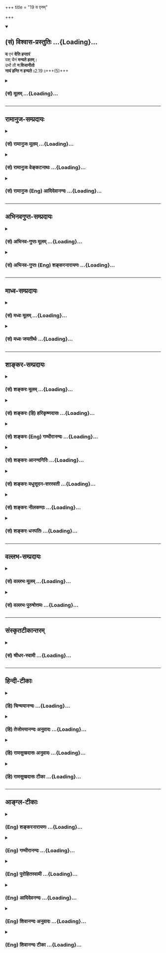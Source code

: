 +++
title = "19 य एनम्"

+++
<div class="js_include" newlevelforh1="2" title="(सं) विश्वास-प्रस्तुतिः" unfilled url="/mahAbhAratam/vyAsaH/shlokashaH/06-bhIShma-parva/03-bhagavad-gItA-parva/saMskRtam/vishvAsa-prastutiH/02_sAnkhya-yogaH_sarva-/19_ya_enam.md">
<details open><summary><h2>(सं) विश्वास-प्रस्तुतिः ...{Loading}...</h2></summary>

**य** एनं **वेत्ति हन्तारं**  
यश् चैनं **मन्यते हतम्**।  
उभौ तौ **न विजानीतो**  
**नायं हन्ति न हन्यते**॥2.19॥+++(5)+++
</details>
</div>
<div class="js_include collapsed" newlevelforh1="3" title="(सं) मूलम्" unfilled url="/mahAbhAratam/vyAsaH/shlokashaH/06-bhIShma-parva/03-bhagavad-gItA-parva/saMskRtam/mUlam/02_sAnkhya-yogaH_sarva-/19_ya_enam.md">
<details><summary><h3>(सं) मूलम् ...{Loading}...</h3></summary>

य एनं वेत्ति हन्तारं यश्चैनं मन्यते हतम्।  
उभौ तौ न विजानीतो नायं हन्ति न हन्यते।।2.19।।
</details>
</div>


_________________
## रामानुज-सम्प्रदायः
<div class="js_include collapsed" newlevelforh1="3" title="(सं) रामानुजः मूलम्" unfilled url="/mahAbhAratam/vyAsaH/shlokashaH/06-bhIShma-parva/03-bhagavad-gItA-parva/saMskRtam/rAmAnujaH/mUlam/02_sAnkhya-yogaH_sarva-/19_ya_enam.md">
<details><summary><h3>(सं) रामानुजः मूलम् ...{Loading}...</h3></summary>

।।2.19।।**एनम्** उक्तस्वभावम् आत्मानं प्रति**हन्तारं** हननहेतुकम्
अपि **यो** मन्यते **यः च एनं** केन अपि हेतुना **हतं मन्यते उभौ तौ न
विजानीतः।** उक्तैः हेतुभिः अस्य नित्यत्वाद् एव **अयं** हननहेतुः न
भवति अत एव च अयम् आत्मा **न हन्यते।** हन्तिधातुः अपि
आत्मकर्मकःशरीरवियोगकरणवाची। न हिंस्यात् सर्वा भूतानिब्राह्मणो न हन्तव्यः
(क॰ स्मृ॰ 8।2) इत्यादीनि अपि शास्त्राणि अविहितशरीरवियोगकरणविषयाणि।  

</details>
</div>
<div class="js_include collapsed" newlevelforh1="3" title="(सं) रामानुजः वेङ्कटनाथः" unfilled url="/mahAbhAratam/vyAsaH/shlokashaH/06-bhIShma-parva/03-bhagavad-gItA-parva/saMskRtam/rAmAnujaH/venkaTanAthaH/02_sAnkhya-yogaH_sarva-/19_ya_enam.md">
<details><summary><h3>(सं) रामानुजः वेङ्कटनाथः ...{Loading}...</h3></summary>

  
  
।।2.19।। अथअविनाशि तु 2।17 इति श्लोकेनोक्तंनैनं छिन्दन्ति 2।23 इति
प्रपञ्चयिष्यमाणं शस्त्रादीनामात्मनश्च हन्तृत्वहन्तव्यत्वायोग्यत्वं
तद्विपर्ययवेदिनिन्दया द्रढयति य एनमिति। सामानाधिकरण्यभ्रमनिरासायोक्तं
प्रतीति। हन्तारम् इत्यस्य तृन्नन्तत्वात्एनम् इति द्वितीयान
लोकाव्ययनिष्ठाखलर्थतृनाम् अष्टा.2।3।69 इति
कृद्योगषष्ठीनिषेधात्। हननहेतुमिति। प्रत्ययस्यात्र हेतुमात्रविवक्षेति
भावः। न कश्चित्कर्तुमर्हति 2।17 इति पूर्वोक्तवत्पदार्थविवक्षया
पुल्लिङ्गत्वोपपत्तिरिति ज्ञापनायोक्तम् कमपीति। छेदनादिहेतुषु
कञ्चिदपीत्यर्थः। ननु हन्ता चेन्मन्यते हन्तुं हतश्चेन्मन्यते हतम्। उभौ तौ
न विजानीतो नायं हन्ति न हन्यते 1।  
  
प्रतिज्ञान्तरभ्रमव्युदासायाह उक्तैरिति। अस्य नित्यत्वादिति।
तत्कार्यशक्तमपि न हि तदयोग्ये प्रवर्तत इति भावः। एनम् इति
पूर्ववाक्यादनुकृष्योक्तम्। अतएव चेति। अयोग्यतया हेत्वभावे
तत्क्रियाविषयत्वरूपफलाभाव इति भावः। अयं हननहेतुः अयमात्मा इत्युभयत्र
अयंशब्दप्रयोगात्तन्त्रेणोच्चारितोऽयं शब्दोहन्ति हन्यते
इत्यनयोर्विवक्षाभेदात्कर्तृकर्मसमर्पक इति भावः। कथं तर्हिमनुष्यं हन्ति
इत्यादिप्रयोगः। न ह्यसौ शरीरमात्रहननविषयः मृतशरीरघातकेषुपितृहा मातृहा
इत्यादिप्रयोगोपक्रोशाद्यभावात्। मनुष्यादिशब्दाश्चात्मपर्यवसिता इति नः
सिद्धान्तः। मां जिघांसति इत्यादिप्रयोगेषु व्यक्तमेव हन्तेरात्मकर्मकत्वम्।
अतो हिंसायोगश्चेतन एव हन्तिधातोः कर्मभूतः। तथा सतिनायं हन्ति न हन्यते
इत्युक्तमुभयमपि नोपपद्यते इत्याशङ्क्याह हन्तिधातुरिति। आत्मकर्मकः इत्यनेन
शङ्कासूचनम् सत्यमात्मकर्मक एव स्वतो हन्तिधातुः न तु
तत्स्वरूपप्रच्युतिप्रतिपादकः किन्तु मारणपरः। तथैव हि लोकवेदयोः प्रयोगः।
मारणं च शरीरादिविश्लेषणात्मकम्। मृङ् प्राणत्यागे इति चानुशिष्यत इति भावः।
एवं लोकप्रयोगो निर्व्यूढः। न हिंस्यात्सर्वा भूतानि इति शास्त्रप्रयोगस्य
कोऽर्थः। स चास्तु यः कश्चित् स तावत् सामान्यतो विशेषतश्च
निषिद्धत्वादकर्तव्य इत्याशङ्क्याह न हिंस्यादिति।
पराभिमतप्रक्रिययोत्सर्गापवादन्यायाद्वा स्वमतेन विहितशरीरवियोगकरणस्य
पशुशत्रुप्रभृतीनामपि हिततमत्वेन हिंसात्वस्यैवाभावाद्वेति भावः।  
  
  
  

</details>
</div>
<div class="js_include collapsed" newlevelforh1="3" title="(सं) रामानुजः (Eng) आदिदेवानन्दः" unfilled url="/mahAbhAratam/vyAsaH/shlokashaH/06-bhIShma-parva/03-bhagavad-gItA-parva/saMskRtam/rAmAnujaH/english/AdidevAnandaH/02_sAnkhya-yogaH_sarva-/19_ya_enam.md">
<details><summary><h3>(सं) रामानुजः (Eng) आदिदेवानन्दः ...{Loading}...</h3></summary>

2.19 With regard to "This" viz., the self, whose nature has been described above, he who thinks of It as the slayer, i.e., as the cause of slaying, and he who thinks 'This' (self) as slain by some cause or other - both of them do not know. As this self is eternal for the reasons mentioned above, no possible cause of destruction can slay It and for the same reason, It cannot be slain. Though the root 'han' (to slay) has the self for its object, it signifies causing the separation of the body from the self and not destruction of the self. Scriptural texts like 'You shall not cause injury to beings' and 'The Brahmana shall not be killed'; (K. Sm. 8.2) indicate unsanctioned actions,
causing separation of the body from the self. \[In the above otes,
slaughter in an ethical sense is referred to, while the text refers to killing or separating the self from the body in a metaphsyical sense.
This is made explicit in the following verse\].

</details>
</div>


_________________
## अभिनवगुप्त-सम्प्रदायः
<div class="js_include collapsed" newlevelforh1="3" title="(सं) अभिनव-गुप्तः मूलम्" unfilled url="/mahAbhAratam/vyAsaH/shlokashaH/06-bhIShma-parva/03-bhagavad-gItA-parva/saMskRtam/abhinava-guptaH/mUlam/02_sAnkhya-yogaH_sarva-/19_ya_enam.md">
<details><summary><h3>(सं) अभिनव-गुप्तः मूलम् ...{Loading}...</h3></summary>

।।2.20।। य एनमिति। एनमात्मानं देहं च यो हन्तारं हतं च वेत्ति
तस्याज्ञानम्। अत एव स बद्धः +++(S सम्बन्धः)+++।  

</details>
</div>
<div class="js_include collapsed" newlevelforh1="3" title="(सं) अभिनव-गुप्तः (Eng) शङ्करनारायणः" unfilled url="/mahAbhAratam/vyAsaH/shlokashaH/06-bhIShma-parva/03-bhagavad-gItA-parva/saMskRtam/abhinava-guptaH/english/shankaranArAyaNaH/02_sAnkhya-yogaH_sarva-/19_ya_enam.md">
<details><summary><h3>(सं) अभिनव-गुप्तः (Eng) शङ्करनारायणः ...{Loading}...</h3></summary>

2.19 Ya enam etc. Whosoever veiws This i.e., the Self and the body, to
be the slayer and the slain, ignorance is in him. That is why he is in
bondage. The same \[point the Lord\] clarifies -

</details>
</div>


_________________
## माध्व-सम्प्रदायः
<div class="js_include collapsed" newlevelforh1="3" title="(सं) मध्वः मूलम्" unfilled url="/mahAbhAratam/vyAsaH/shlokashaH/06-bhIShma-parva/03-bhagavad-gItA-parva/saMskRtam/madhvaH/mUlam/02_sAnkhya-yogaH_sarva-/19_ya_enam.md">
<details><summary><h3>(सं) मध्वः मूलम् ...{Loading}...</h3></summary>

।।2.19।। व्यवहारस्तु भ्रान्त इत्याह य एनमिति। कुतः उक्तहेतुभ्यो नायं
हन्ति न हन्यते। न हि प्रतिबिम्बस्य क्रिया। स हि बिम्बक्रिययैव
क्रियावान्। ध्यायतीव बृ.उ.4।3।7 इति श्रुतेश्च।  

</details>
</div>
<div class="js_include collapsed" newlevelforh1="3" title="(सं) मध्वः जयतीर्थः" unfilled url="/mahAbhAratam/vyAsaH/shlokashaH/06-bhIShma-parva/03-bhagavad-gItA-parva/saMskRtam/madhvaH/jayatIrthaH/02_sAnkhya-yogaH_sarva-/19_ya_enam.md">
<details><summary><h3>(सं) मध्वः जयतीर्थः ...{Loading}...</h3></summary>

।।2.19।।**य एन**मिति। पुनरात्मनित्यत्वं किमित्युच्यत इति अतो नास्य
नित्यत्वप्रतिपादने तात्पर्यम् किन्तु निष्टङ्कितं चेदात्मनो नित्यत्वं
तर्हि का गतिस्तद्धननव्यवहारस्येत्याशङ्क्य तस्य भ्रान्तत्वमनेनोच्यत
इत्याह **व्यवहार**स्त्विति। व्यवहारोऽत्र ज्ञानम्। तथापिनायं हन्ति न
हन्यते इति पुनरुक्तिरेवेति चेत् न ज्ञानानां प्रामाण्यस्य
बाधकैकापोद्यत्वात्। कुतो बाधकादस्य भ्रान्तत्वमित्याशङ्क्य
स्वपक्षसाधकानामेवोक्तहेतूनामेतद्बाधनेऽपि
व्यापारप्रदर्शनार्थत्वादस्येत्याह **कुत** इति। नन्वत्र हननमेकमेव
तत्कथमुभाविति कथं चनायं हन्ति न हन्यते इति अथैकस्या अपि क्रियायाः
कारकभेदादेव मुक्तिस्तर्हि करणाधिकरणोक्तिरपि प्रसज्यत इति उच्यते आत्मनो
नित्यत्वमिवास्वातन्त्र्यमपि प्राक्प्रतिपादितम्। यथोक्तं
**तात्पर्यनिर्णये** तत्र हननव्यवहारवत्स्वातन्त्र्यव्यवहारस्यापि
भ्रान्तत्वमनेनोच्यते इति उभावित्याद्युपपद्यते। अतएव भाष्यकारो
व्यवहारस्त्विति सामान्येनाह न तु हननव्यवहार इति निष्कृष्य। ननु नित्यत्वे
बिम्बनित्यत्वादयो हेतव उक्ताः अस्वान्तत्र्ये तु न कोऽपि
तत्कथमुक्तहेतुभ्य इत्युक्तं इति चेत् न प्रतिबिम्बत्वस्योक्तत्वात् तस्य
कथमस्वातन्त्र्ये हेतुत्वमित्यत आह **नही**ति। क्रियेति वदताहन्तारं
हन्ति इति पदद्वयमुपलक्षणार्थमिति सूचितम्। ननु प्रतिबिम्बस्यापि लोके
क्रिया दृश्यते जीवस्य च क्रियाभावेकर्ता शास्त्रार्थवत्त्वात्
ब्र.सू.2।3।33 इत्यादिविरोध इत्यत आह  **स ही**ति। बिम्बक्रियया
बिम्बाधीनक्रियया। तथा च पूर्वं स्वातन्त्र्याभावापेक्षया क्रियाप्रतिषेध
इति ज्ञातव्यम्। ननूपाधिक्रिययापि प्रतिबिम्बे क्रिया भवति तत्कथमुच्यते
बिम्बक्रिययैवेतिमैवम् स्वातन्त्र्यप्रतिषेधे तात्पर्यात् जीवस्य
पृथगुपाध्यभावाच्च। जीवस्येश्वराधीनक्रियत्वे श्रुतिं चाह
**ध्यायती**वेति। ईश्वरो जीवं ध्यायतीत्यर्थः। इवशब्दोऽल्पार्थे।  

</details>
</div>


_________________
## शाङ्कर-सम्प्रदायः
<div class="js_include collapsed" newlevelforh1="3" title="(सं) शङ्करः मूलम्" unfilled url="/mahAbhAratam/vyAsaH/shlokashaH/06-bhIShma-parva/03-bhagavad-gItA-parva/saMskRtam/shankaraH/mUlam/02_sAnkhya-yogaH_sarva-/19_ya_enam.md">
<details><summary><h3>(सं) शङ्करः मूलम् ...{Loading}...</h3></summary>

।।2.19।।  
  
**य एनं** प्रकृतं देहिनं **वेत्ति** विजानाति **हन्तारं**
हननक्रियायाः कर्तारं **यश्च एनम्** अन्यो **मन्यते हतं** देहहननेन हतः
अहम् इति हननक्रियायाः कर्मभूतम् **तौ उभौ न विजानीतः** न ज्ञातवन्तौ
अविवेकेन आत्मानम्। हन्ता अहम् हतः अस्मि अहम् इति देहहननेन
आत्मानमहंप्रत्ययविषयं यौ विजानीतः तौ आत्मस्वरूपानभिज्ञौ इत्यर्थः।
यस्मात् न **अयम्** आत्मा **हन्ति** न हननक्रियायाः कर्ता भवति **न**
च **हन्यते** न च कर्म भवतीत्यर्थः अविक्रियत्वात्।।  
कथमविक्रय आत्मेति द्वितीयो मन्त्रः  
  

</details>
</div>
<div class="js_include collapsed" newlevelforh1="3" title="(सं) शङ्करः (हि) हरिकृष्णदासः" unfilled url="/mahAbhAratam/vyAsaH/shlokashaH/06-bhIShma-parva/03-bhagavad-gItA-parva/saMskRtam/shankaraH/hindI/harikRShNadAsaH/02_sAnkhya-yogaH_sarva-/19_ya_enam.md">
<details><summary><h3>(सं) शङ्करः (हि) हरिकृष्णदासः ...{Loading}...</h3></summary>

।।2.19।। जो तू मानता है कि मेरेद्वारा युद्धमें भीष्मादि मारे जायँगे मैं
ही उनका मारनेवाला हूँ यह तेरी बुद्धि ( भावना ) सर्वथा मिथ्या है। कैसे  
  
जिसका वर्णन ऊपरसे आ रहा है इस आत्माको जो मारनेवाला समझता है अर्थात्
हननक्रियाका कर्ता  
  
मानता है और जो दूसरा ( कोई ) इस आत्माको देहके नाशसे मैं नष्ट हो गया ऐसे
नष्ट हुआ मानता है अर्थात् हननक्रियाका कर्म मानता है।  
वे दोनों ही अहंप्रत्ययके विषयभूत आत्माको अविवेकके कारण नहीं जानते।  
अभिप्राय यह कि जो शरीरके मरनेसे आत्माको मैं मारनेवाला हूँ मैं मारा गया
हूँ इस प्रकार जानते हैं वे दोनों ही आत्मस्वरूपसे अनभिज्ञ हैं।  
क्योंकि यह आत्मा विकाररहित होनेके कारण न तो किसीको मारता है और न मारा
जाता है अर्थात् न तो हननक्रियाका कर्ता होता है और न कर्म होता है।  

</details>
</div>
<div class="js_include collapsed" newlevelforh1="3" title="(सं) शङ्करः (Eng) गम्भीरानन्दः" unfilled url="/mahAbhAratam/vyAsaH/shlokashaH/06-bhIShma-parva/03-bhagavad-gItA-parva/saMskRtam/shankaraH/english/gambhIrAnandaH/02_sAnkhya-yogaH_sarva-/19_ya_enam.md">
<details><summary><h3>(सं) शङ्करः (Eng) गम्भीरानन्दः ...{Loading}...</h3></summary>

2.19 But the ideas that you have, 'Bhisma and others are neing killed by
me in war; I am surely their killer' this idea of yours is false. How;
Yah, he who; vetti, thinks; of enam, this One, the embodied One under
consideration; as hantaram, the killer, the agent of the act of killing;
ca, and; yah, he who, the other who; manyate, thinks; of enam, this One;
as hatam, the killed (who thinks) 'When the body is killed, I am myself
killed; I become the object of the act of killing'; ubhau tau, both of
them; owing to non-discrimination, na, do not; vijanitah, know the Self
which is the subject of the consciousness of 'I'. The meaning is: On the
killing of the body, he who thinks of the Self ( the content of the
consciousness of 'I' ) \[The Ast. omits this phrase from the precedig
sentence and includes it in this place. The A.A. has this phrase in both
the places.-Tr.\] as 'I am the killer', and he who thinks, 'I have been
killed', both of them are ignorant of the nature of the Self. For, ayam,
this Self; owing to Its changelessness, na hanti, does not kill, does
not become the agent of the act of killing; na hanyate, nor is It
killed, i.e. It does not become the object (of the act of killing). The
second verse is to show how the Self is changeless:

</details>
</div>
<div class="js_include collapsed" newlevelforh1="3" title="(सं) शङ्करः आनन्दगिरिः" unfilled url="/mahAbhAratam/vyAsaH/shlokashaH/06-bhIShma-parva/03-bhagavad-gItA-parva/saMskRtam/shankaraH/AnandagiriH/02_sAnkhya-yogaH_sarva-/19_ya_enam.md">
<details><summary><h3>(सं) शङ्करः आनन्दगिरिः ...{Loading}...</h3></summary>

।।2.19।। अविनाशि तु तद्विद्धि इत्यत्र पूर्वार्धेन
तत्पदार्थसमर्थनमुत्तरार्धेन निरीश्वरवादस्य परिणामवादस्य वा
निराकरणमात्मनि जन्मादिप्रतिभानस्यौपचारिकत्वप्रदर्शनार्थमन्तवन्त इत्यादि
वचनमिति केचित्। अस्तु नामायमपि पन्थाः। पूर्वोक्तस्य
गीताशास्त्रार्थस्योत्प्रेक्षामात्रमूलत्वं निराकर्तुं मन्त्रद्वयं
भगवानानीतवानिति श्लोकद्वयस्य संगतिं दर्शयति **शोकमोहादीति।** तत्र
प्रथममन्त्रस्य संगतिमाह **यत्त्विति।** प्रत्यक्षनिबन्धनत्वादमुष्या
बुद्धेर्मृषात्वमयुक्तमित्याक्षिपति **कथमिति।**
प्रत्यक्षस्याज्ञानप्रसूतत्वेनाभासत्वात्तत्कृता बुद्धिर्न प्रमेति परिहरति
**य एनमिति।**हन्ता चेन्मन्यते हन्तुम् इत्याद्यामृचमर्थतो दर्शयित्वा
व्याचष्टे **य** **एनमिति।** हन्तारं हतं वात्मानं मन्यमानस्य
कथमज्ञानमित्याशङ्क्याह **हन्ताहमिति।** हन्तृत्वादिज्ञानमज्ञानमित्यत्र
हेतुमाह **यस्मादिति।** आत्मनो हननं प्रति कर्तृत्वकर्मत्वयोरभावे हेतुं
दर्शयति **अविक्रियत्वादिति।  
**

</details>
</div>
<div class="js_include collapsed" newlevelforh1="3" title="(सं) शङ्करः मधुसूदन-सरस्वती" unfilled url="/mahAbhAratam/vyAsaH/shlokashaH/06-bhIShma-parva/03-bhagavad-gItA-parva/saMskRtam/shankaraH/madhusUdana-sarasvatI/02_sAnkhya-yogaH_sarva-/19_ya_enam.md">
<details><summary><h3>(सं) शङ्करः मधुसूदन-सरस्वती ...{Loading}...</h3></summary>

।।2.19।। नन्वेयंअशोच्यानन्वशोचस्त्वम् इत्यादिना
भीष्मादिबन्धुविच्छेदनिबन्धने शोकेऽपनीतेऽपि तद्वधकर्तृत्वनिबन्धनस्य
पापस्य नास्ति प्रतीकारः। नहि यत्र शोको नास्ति तत्र पापं नास्तीति नियमः
द्वेष्यब्राह्मणवधे शोकाविषये पापाभावप्रसङ्गात्। अतोऽहं कर्ता त्वं प्रेरक
इति द्वयोरपि हिंसानिमित्तपातकापत्तेरयुक्तमिदं वचनंतस्माद्युध्यस्व भारत
इत्याशङ्क्य  
  
काठकपठितयर्चा परिहरति भगवान् एनं प्रकृतं देहिनमदृश्यत्वादिगुणकं यो
हन्तारं हननक्रियायाः कर्तारं वेत्ति अहमस्य हन्तेति विजानाति यश्चान्य एनं
मन्यते हतं हननक्रियायाः कर्मभूतं देहहननेन हतोऽहमिति विजानाति तावुभौ  
  
देहाभिमानित्वादेनमविकारिणमकारकस्वभावमात्मानं न विजानीतो न विवेकेन जानीतः
शास्त्रात्। कस्मात्। यस्मान्नायं हन्ति न हन्यते। कर्ता कर्म च न
भवतीत्यर्थः। अत्र य एनं वेत्ति हन्तारं हतं चेत्येतावति वक्तव्ये
पदानामावृत्तिर्वाक्यालंकारार्था। अथवा य एनं वेत्ति हन्तारं
तार्किकादिरात्मनः कर्तृत्वाभ्युपगमात् तथा यश्चैनं मन्यते हतं
चार्वाकादिरात्मनो विनाशित्वाभ्युपगमात् तावुभौ न विजानीत इति योज्यम्।
वादिभेदख्यापनाय पृथगुपन्यासः। अतिशूरातिकातरविषयतया वा पृथगुपदेशः। हन्ता
चेन्मन्यते हन्तुं हतश्चेन्मन्यते हतम् इति पूर्वार्धे श्रौतः पाठः।  

</details>
</div>
<div class="js_include collapsed" newlevelforh1="3" title="(सं) शङ्करः नीलकण्ठः" unfilled url="/mahAbhAratam/vyAsaH/shlokashaH/06-bhIShma-parva/03-bhagavad-gItA-parva/saMskRtam/shankaraH/nIlakaNThaH/02_sAnkhya-yogaH_sarva-/19_ya_enam.md">
<details><summary><h3>(सं) शङ्करः नीलकण्ठः ...{Loading}...</h3></summary>

।।2.19।। ननुनासतो विद्यते भावः इति न्यायेनासतो मात्रादेर्मिथ्यात्वेन
निःस्वरूपत्वात्कर्तृत्वं न संभवति। अतः सत एव कर्तृत्वं बन्धमोक्षभाक्त्वं
च वाच्यम्। अन्यथाऽन्तःकरणे बन्ध आत्मनश्च मोक्ष इति तयोर्वैयधिकरण्यं
स्यात्। तथा येन सर्वमिदं ततमिति सतो देहाद्युपादानत्वं चोक्तम्। तथा च
हननक्रियां प्रत्येकस्यैव कर्तृत्वं कर्मत्वं चापतति तच्च विरुद्धम्।
स्वात्मनि स्वव्यापारायोगात्। नहि वह्निर्वह्निं दहतीति
युक्तमित्याशङ्क्याह **य एनमिति।** यश्च तार्किकादिरेनमात्मानं हन्तारं
हननक्रियायाः कर्तारं मन्यते यश्च चार्वाकादिरेनं हतं हननक्रियायाः
कर्मीभूतं मन्यते तावुभावपि न जानीतः। आत्मतत्त्वमिति शेषः। यस्मान्नायं
हन्ति न हन्यते। नहि यः कर्ता स आत्मा नापि देह आत्मा तयोः
प्रागेवानात्मत्वावधारणात्। अयं भावः यथायःपिण्डे वह्निसंबन्धादेव
दग्धृत्वं न तु स्वतः एवं मात्राद्युदयसमनियतं कर्तृत्वं मात्रादिधर्म एव
नात्मनः। आत्मनि तु कर्तृत्वप्रतीतिर्मात्रादिसंबन्धादेव। अतो
मात्रादिविशिष्टस्यैव बन्धो न केवलस्य। मोक्षश्च मात्रादिवियोग एवेति न
बन्धमोक्षयोर्वैयधिकरण्यम्। न च मात्रादेर्निःस्वरूपत्वमस्ति।
सत्त्वासत्त्वाभ्यामनिर्वचनीयस्य व्यवहारयोग्यस्य ब्रह्मज्ञानैकबाध्यस्य
स्वप्नमायागन्धर्वनगरादितुल्यस्य तत्स्वरूपस्याभ्युपगमात्। तस्मान्न
कर्तृत्वमात्मधर्मः। यथोक्तम्आत्मा कर्त्रादिरूपश्चेन्मा काङ्क्षीस्तर्हि
मुक्तताम्। नहि स्वभावो भावानां व्यावर्तेतौष्ण्यवद्रवेः। इति। किञ्च
कर्तृत्वं रागद्वेषादिविकारवत् एव संभवति तद्वांश्च
दुःखीत्यात्मनोऽनुभूयमानं साक्षित्वं बाध्येत। यथोक्तम्नर्ते
स्याद्विक्रियां दुःखी साक्षिता का विकारिणः। धीविक्रियासहस्राणां
साक्ष्यतोऽहमविक्रियः। इति। न च सतो देहाद्युपादानत्वेन हननक्रियाकर्मत्वं
संभवति। विवर्तवादाभ्युपगमात्। नह्यध्यस्तस्य धर्मैरधिष्ठाने विकारो
दृश्यते। यथोक्तं भाष्येयत्र यदध्यस्तं सत्तत्कृतेन गुणेन दोषेण
वाऽणुमात्रेणापि न संबध्यते इति। विवृतं चैतद्वृद्धैःनहि भूमिरूषरवती
मृगतृट्जलवाहिनीं सरितमुद्वहति। मृगवारिपूरपरिपूरवती न नदी तथोषरभुवं
स्पृशति। इति। एतेन
कर्तृत्वकर्मत्वयोरनात्मधर्मत्वादनात्मनश्चानेकरूपत्वादेकत्रात्मनि
तदुभयविरोधोद्भावनमपि निरस्तं वेदितव्यम्। एवं चार्वाकतार्किकाभिमतौ
देहात्मकर्त्रात्मवादौ। हन्ता चेन्मन्यते हन्तुं हतश्चेन्मन्यते हतम्। उभौ
तौ न विजानीतो नायं हन्ति च हन्यते। इति काठकोक्तेन मन्त्रेण पूर्वार्धे
पाठभेदात्पठितेन परिहृतौ वेदितव्यौ।  

</details>
</div>
<div class="js_include collapsed" newlevelforh1="3" title="(सं) शङ्करः धनपतिः" unfilled url="/mahAbhAratam/vyAsaH/shlokashaH/06-bhIShma-parva/03-bhagavad-gItA-parva/saMskRtam/shankaraH/dhanapatiH/02_sAnkhya-yogaH_sarva-/19_ya_enam.md">
<details><summary><h3>(सं) शङ्करः धनपतिः ...{Loading}...</h3></summary>

।।2.19।। अहमेतेषां हन्ता मयैते हन्यन्त इत्यर्जुनबुद्धेर्मृषात्वबोधनाय
ऋचावुदाहरति **य इति।** युत्तु नन्वेवमशोच्यानित्यादिना
बन्धुविच्छेदनिबन्धने शोकेऽपनीतेऽपि तद्वधकर्तृत्वनिबन्धनपापस्य नास्ति
प्रतीकारः शोकाविषयेऽपि द्वेष्यब्राह्मणवधे पापस्य सत्त्वात्। अतः
कर्तुर्मम प्रेरकस्य तव च हिंसानिमित्तपापापत्तेरयुक्तमिदं वचनं
तस्मादित्यादीत्याशङ्कां काठकपठितयर्चा परिहरति य इति तद्विचार्यम्। ऋषि
हन्त्रादेः पापं न जायते इति परिहारस्यानुक्तेः
वधनिबन्धनबन्धुविच्छेदस्यात्मनित्यवप्रतिपादकपूर्वग्रन्थेन नाशाभावोक्त्या
प्रतिषिद्धत्वेन तन्निबन्धनपापस्यापि निवारितत्वाच्छङ्काया अनुत्थानात्।
यस्मादेवं प्रागुक्तन्यायेन नित्यो विभुरसंसारी सर्वदैकरुपश्चात्मा
तस्मात्तन्नाशशङ्क्या स्वधर्मे युद्धे प्राक्प्रवृत्तस्य तव तस्मादुपरतिर्न
युक्तेति स्वपूर्वोक्तिविरोधात् द्वेष्यब्राह्मणवधे शोकाभावे द्वेष्यत्वस्य
हेतोः पापासाधकत्वेन दृष्टान्तस्य वैषम्यात्
संघातवधनिबन्धनपापाभावस्याग्रिमग्रन्थेन क्षत्रधर्मबोधकेन
वक्ष्यमाणत्वाच्च।  
  
नत्वेवाद्येकोनविंशतिश्लोकैरशोच्यानन्वशोचस्त्वमित्यतस्य विवरणं
क्रियतेस्वधर्ममपि चावेक्ष्य इत्यष्टभिः श्लोकैःप्रज्ञावादांश्च भाषस
इत्यस्य मोहद्वयस्य पृथग्प्रयत्ननिराकर्तव्यत्वादिति
स्वपूर्वग्रन्थविरोधाच्चेत्यास्तां तावत्। य एनमात्मानं हननक्रियायाः
कर्तारं यश्च तस्याः कर्म जानाति तौ द्वौ देहात्मबुद्धिमत्त्वेन भ्रान्तौ न
विजानीतः। यतोऽयमात्मा  
  
देहभिन्नोऽविक्रियत्वाद्धननक्रियायाः कर्ता ततएव कर्म च न भवतीत्यर्थः।  

</details>
</div>


_________________
## वल्लभ-सम्प्रदायः
<div class="js_include collapsed" newlevelforh1="3" title="(सं) वल्लभः मूलम्" unfilled url="/mahAbhAratam/vyAsaH/shlokashaH/06-bhIShma-parva/03-bhagavad-gItA-parva/saMskRtam/vallabhaH/mUlam/02_sAnkhya-yogaH_sarva-/19_ya_enam.md">
<details><summary><h3>(सं) वल्लभः मूलम् ...{Loading}...</h3></summary>

।।2.19।। आत्मनो हन्तिकर्तृकर्मत्वज्ञानिनं निन्दति। य एनमिति हन्तेः
सावयवशरीरवियोगकरणवाचित्वान्नायमात्मा हन्ति न हन्यते। न हिंस्यात्
सर्वाभूतानि इत्यादिरपि शरीरदृष्ट्यभिप्रायेणोपपद्यते।  

</details>
</div>
<div class="js_include collapsed" newlevelforh1="3" title="(सं) वल्लभः पुरुषोत्तमः" unfilled url="/mahAbhAratam/vyAsaH/shlokashaH/06-bhIShma-parva/03-bhagavad-gItA-parva/saMskRtam/vallabhaH/puruShottamaH/02_sAnkhya-yogaH_sarva-/19_ya_enam.md">
<details><summary><h3>(सं) वल्लभः पुरुषोत्तमः ...{Loading}...</h3></summary>

  
  
।।2.19।। ननु तथापि जीवस्य भगवदंशत्वे कथं हननमत आह य एनमिति। य एनं हन्तारं
वेत्ति यश्च एनं हतं मन्यते तावुभावपि न विजानीतः। अयं न हन्ति न वा
हन्यते। मदिच्छयैव सर्वं भवतीति भावः।  
  
  
  

</details>
</div>


_________________
## संस्कृतटीकान्तरम्
<div class="js_include collapsed" newlevelforh1="3" title="(सं) श्रीधर-स्वामी" unfilled url="/mahAbhAratam/vyAsaH/shlokashaH/06-bhIShma-parva/03-bhagavad-gItA-parva/saMskRtam/shrIdhara-svAmI/02_sAnkhya-yogaH_sarva-/19_ya_enam.md">
<details><summary><h3>(सं) श्रीधर-स्वामी ...{Loading}...</h3></summary>

।।2.19।। तदेवं भीष्मादिमृत्युनिमित्तः शोको निवारितः। यच्चात्मनो
हन्तृत्वनिमित्तं दुःखमुक्तंएतान्न हन्तुमिच्छामि इत्यादिना तदपि तद्वदेव
निर्निमित्तमित्याह **य एनमिति।** एनमात्मानम्। आत्मनो हननक्रियायां
कर्मत्वं कर्तृत्वमपि नास्तीत्यर्थः। तत्र हेतुर्नायमिति।  

</details>
</div>


_________________
## हिन्दी-टीकाः
<div class="js_include collapsed" newlevelforh1="3" title="(हि) चिन्मयानन्दः" unfilled url="/mahAbhAratam/vyAsaH/shlokashaH/06-bhIShma-parva/03-bhagavad-gItA-parva/hindI/chinmayAnandaH/02_sAnkhya-yogaH_sarva-/19_ya_enam.md">
<details><summary><h3>(हि) चिन्मयानन्दः ...{Loading}...</h3></summary>

।।2.19।। आत्मा नित्य अविकारी होने से न मारी जाती है और न ही वह किसी को
मारती है । शरीर के नाश होने से जो आत्मा को मरी मानने हैं या जो उसको
मारने वाली समझते हैं वे दोनों ही आत्मा के वास्तविक स्वरूप को नहीं जानते
और व्यर्थ का विवाद करते हैं। जो मरता है वह शरीर है और मैं मारने वाला हूँ
यह भाव अहंकारी जीव का है। शरीर और अहंकार को प्रकाशित करने वाली चैतन्य
आत्मा दोनों से भिन्न है। संक्षेप में इसका तात्पर्य यह है कि आत्मा न किसी
क्रिया का कर्त्ता है और न किसी क्रिया का विषय अर्थात् उस पर किसी प्रकार
की क्रिया नहीं की जा सकती।  
आत्मा किस प्रकार अविकारी है इसका उत्तर अगले श्लोक में दिया गया है।  

</details>
</div>
<div class="js_include collapsed" newlevelforh1="3" title="(हि) तेजोमयानन्दः अनुवादः" unfilled url="/mahAbhAratam/vyAsaH/shlokashaH/06-bhIShma-parva/03-bhagavad-gItA-parva/hindI/tejomayAnandaH/anuvAdaH/02_sAnkhya-yogaH_sarva-/19_ya_enam.md">
<details><summary><h3>(हि) तेजोमयानन्दः अनुवादः ...{Loading}...</h3></summary>

।।2.19।। जो इस आत्मा को मारने वाला समझता है और जो इसको मरा समझता है वे
दोनों ही नहीं जानते हैं, क्योंकि यह आत्मा न मरता है और न मारा जाता है।।

</details>
</div>
<div class="js_include collapsed" newlevelforh1="3" title="(हि) रामसुखदासः अनुवादः" unfilled url="/mahAbhAratam/vyAsaH/shlokashaH/06-bhIShma-parva/03-bhagavad-gItA-parva/hindI/rAmasukhadAsaH/anuvAdaH/02_sAnkhya-yogaH_sarva-/19_ya_enam.md">
<details><summary><h3>(हि) रामसुखदासः अनुवादः ...{Loading}...</h3></summary>

।।2.19।। जो मनुष्य इस अविनाशी शरीरीको मारनेवाला मानता है और जो मनुष्य
इसको मरा मानता है, वे दोनों ही इसको नहीं जानते; क्योंकि यह न मारता है और
न मारा जाता है।

</details>
</div>
<div class="js_include collapsed" newlevelforh1="3" title="(हि) रामसुखदासः टीका" unfilled url="/mahAbhAratam/vyAsaH/shlokashaH/06-bhIShma-parva/03-bhagavad-gItA-parva/hindI/rAmasukhadAsaH/TIkA/02_sAnkhya-yogaH_sarva-/19_ya_enam.md">
<details><summary><h3>(हि) रामसुखदासः टीका ...{Loading}...</h3></summary>

2.19।।***व्याख्या--*'य एनं (टिप्पणी प₀ 59) वेत्ति हन्तारम्'--**जो इस
शरीरीको मारनेवाला मानता है; वह ठीक नहीं जानता। कारण कि शरीरीमें कर्तापन
नहीं है। जैसे कोई भी कारीगर कैसा ही चतुर क्यों न हो, पर किसी औजारके बिना
वह कार्य नहीं कर सकता, ऐसे ही यह शरीरी शरीरके बिना स्वयं कुछ भी नहीं कर
सकता। अतः तेरहवें अध्यायमें भगवान्ने कहा है कि सब प्रकारकी क्रियाएँ
प्रकृतिके द्वारा ही होती हैं--ऐसा जो अनुभव करता है, वह शरीरीके
अकर्तापनका अनुभव करता है (13। 29)। तात्पर्य यह हुआ है कि शरीरमें कर्तापन
नहीं है, पर यह शरीरके साथ तादात्म्य करके, सम्बन्ध जोड़कर शरीरसे होनेवाले
क्रियाओंमें अपनेको  
  
कर्ता मान लेता है। अगर यह शरीरके साथ अपना सम्बन्ध न जोड़े, तो यह किसी भी
क्रियाका कर्ता नहीं है।  
**'यश्चैनं मन्यते हतम्'--**जो इसको मरा मानता है, वह भी ठीक नहीं जानता।
जैसे यह शरीरी मारनेवाला नहीं है, ऐसे ही यह मरनेवाला भी नहीं है; क्योंकि
इसमें कभी कोई विकृति नहीं आती। जिसमें विकृति आती है, परिवर्तन होता है
अर्थात् जो उत्पत्ति-विनाशशील होता है, वही मर सकता है।  
**'उभौ तौ न विजानीतो नायं हन्ति न हन्यते'--**वे दोनों ही नहीं जानते
अर्थात् जो इस शरीरीको मारनेवाला मानता है, वह भी ठीक नहीं जानता और जो
इसको मरनेवाला मानता है वह भी ठीक नहीं जानता।  
यहाँ प्रश्न होता है कि जो इस शरीरीको मारनेवाला और मरनेवाला दोनों मानता
है, क्या वह ठीक जानता है; इसका उत्तर है कि वह भी ठीक नहीं जानता। कारण कि
यह शरीरी वास्तवमें ऐसा नहीं है। यह नाश करनेवाला भी नहीं है और नष्ट
होनेवाला भी नहीं है। यह निर्विकाररूपसे नित्यनिरन्तर ज्यों-का-त्यों
रहनेवाला है। अतः इस शरीरीको लेकर शोक नहीं करना चाहिये।  
अर्जुनके सामने युद्धका प्रसंग होनेसे ही यहाँ शरीरीको मरने-मारनेकी
क्रियासे रहित बताया गया है। वास्तवमें यह सम्पूर्ण क्रियाओंसे रहित है।  
  
***सम्बन्ध --***यह शरीरी मरनेवाला क्यों नहीं है इसके उत्तरमें कहते हैं

</details>
</div>


_________________
## आङ्ग्ल-टीकाः
<div class="js_include collapsed" newlevelforh1="3" title="(Eng) शङ्करनारायणः" unfilled url="/mahAbhAratam/vyAsaH/shlokashaH/06-bhIShma-parva/03-bhagavad-gItA-parva/english/shankaranArAyaNaH/02_sAnkhya-yogaH_sarva-/19_ya_enam.md">
<details><summary><h3>(Eng) शङ्करनारायणः ...{Loading}...</h3></summary>

2.19. Whosoever views This to be the slayer and whosoever believes This
to be the slain, both these do not understand : This does not slay, nor
is This slain.

</details>
</div>
<div class="js_include collapsed" newlevelforh1="3" title="(Eng) गम्भीरानन्दः" unfilled url="/mahAbhAratam/vyAsaH/shlokashaH/06-bhIShma-parva/03-bhagavad-gItA-parva/english/gambhIrAnandaH/02_sAnkhya-yogaH_sarva-/19_ya_enam.md">
<details><summary><h3>(Eng) गम्भीरानन्दः ...{Loading}...</h3></summary>

2.19 He who thinks of this One as the killer, and he who thinks of this One as the killed both of them do not know. This One does not kill, nor is It killed.

</details>
</div>
<div class="js_include collapsed" newlevelforh1="3" title="(Eng) पुरोहितस्वामी" unfilled url="/mahAbhAratam/vyAsaH/shlokashaH/06-bhIShma-parva/03-bhagavad-gItA-parva/english/purohitasvAmI/02_sAnkhya-yogaH_sarva-/19_ya_enam.md">
<details><summary><h3>(Eng) पुरोहितस्वामी ...{Loading}...</h3></summary>

2.19 He who thinks that the Spirit kills, and he who thinks of It as killed, are both ignorant. The Spirit kills not, nor is It killed.

</details>
</div>
<div class="js_include collapsed" newlevelforh1="3" title="(Eng) आदिदेवनन्दः" unfilled url="/mahAbhAratam/vyAsaH/shlokashaH/06-bhIShma-parva/03-bhagavad-gItA-parva/english/AdidevanandaH/02_sAnkhya-yogaH_sarva-/19_ya_enam.md">
<details><summary><h3>(Eng) आदिदेवनन्दः ...{Loading}...</h3></summary>

2.19 He who deems It (the self) a slayer, and he who thinks of It as slain - both are ignorant. For, the self neither slays nor is slain.

</details>
</div>
<div class="js_include collapsed" newlevelforh1="3" title="(Eng) शिवानन्दः अनुवादः" unfilled url="/mahAbhAratam/vyAsaH/shlokashaH/06-bhIShma-parva/03-bhagavad-gItA-parva/english/shivAnandaH/anuvAdaH/02_sAnkhya-yogaH_sarva-/19_ya_enam.md">
<details><summary><h3>(Eng) शिवानन्दः अनुवादः ...{Loading}...</h3></summary>

2.19 He who takes the Self to be the slayer and he who thinks It is slain, neither of them ï1knowsï1. It slays not, nor is It slain.

</details>
</div>
<div class="js_include collapsed" newlevelforh1="3" title="(Eng) शिवानन्दः टीका" unfilled url="/mahAbhAratam/vyAsaH/shlokashaH/06-bhIShma-parva/03-bhagavad-gItA-parva/english/shivAnandaH/TIkA/02_sAnkhya-yogaH_sarva-/19_ya_enam.md">
<details><summary><h3>(Eng) शिवानन्दः टीका ...{Loading}...</h3></summary>

2.19 यः he who; एनम् this (Self); वेत्ति knows; हन्तारम् slayer; यः he who; च and; एनम् this; मन्यते thinks; हतम् slain; उभौ both; तौ those; न
not; विजानीतः know; न not; अयम् this; हन्ति slays; न not; हन्यते is slain.Commentary -- The Self is nondoer (Akarta) and as It is immutable;
It is neither the agent nor the object of the act of slaying. He who thinks I slay or I am slain with the body or the Ahamkara (ego); he does not really comprehend the true nature of the Self. The Self is indestructible. It exists in the three periods of time. It is Sat
(Existence). When the body is destroyed; the Self is not destroyed. The body has to undergo change in any case. It is inevitable. But the Self is not at all affected by it. Verses 19; 20; 21; 23 and 24 speak of the immortality of the Self or Atman. (Cf.XVIII.17)

</details>
</div>
